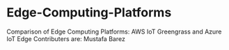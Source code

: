 # Edge-Computing-Platforms

Comparison of Edge Computing Platforms:  AWS IoT Greengrass and Azure IoT Edge
Contributers are:  Mustafa Barez
